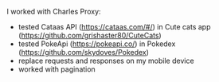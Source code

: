 I worked with Charles Proxy:
- tested Cataas API (https://cataas.com/#/) in Cute cats app (https://github.com/grishaster80/CuteCats)
- tested PokeApi (https://pokeapi.co/) in Pokedex (https://github.com/skydoves/Pokedex)
- replace requests and responses on my mobile device
- worked with pagination
